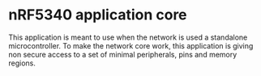 # nRF5340 application core

This application is meant to use when the network is used a standalone
microcontroller.
To make the network core work, this application is giving non secure access to
a set of minimal peripherals, pins and memory regions.
